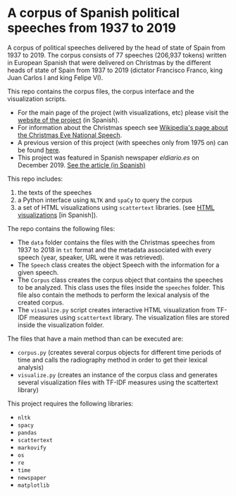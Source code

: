 # A corpus of Spanish political speeches from 1937 to 2019
 
A corpus of political speeches delivered by the head of state of Spain from 1937 to 2019. The corpus consists of 77 speeches (206,937 tokens) written in European Spanish that were delivered on Christmas by the different heads of state of Spain from 1937 to 2019 (dictator Francisco Franco, king Juan Carlos I and king Felipe VI). 

This repo contains the corpus files, the corpus interface and the visualization scripts. 

* For the main page of the project (with visualizations, etc) please visit the [website of the project](https://lirondos.github.io/discursos-de-navidad/) (in Spanish).
* For information about the Christmas speech see [Wikipedia's page about the Christmas Eve National Speech](https://en.wikipedia.org/wiki/Christmas_Eve_National_Speech). 
* A previous version of this project (with speeches only from 1975 on) can be found [here](https://github.com/lirondos/orgulloysatisfaccion).
* This project was featured in Spanish newspaper *eldiario.es* on December 2019. [See the article (in Spanish)](https://www.eldiario.es/sociedad/Comunismo-Union-Europea-evolucionado-Navidad_0_977452464.html) 

This repo includes: 
1. the texts of the speeches
2. a Python interface using `NLTK` and `spaCy` to query the corpus 
3. a set of HTML visualizations using `scattertext` libraries. (see [HTML visualizations](https://lirondos.github.io/discursos-de-navidad/) [in Spanish]).

The repo contains the following files: 
* The `data` folder contains the files with the Christmas speeches from 1937 to 2018 in `txt` format and the metadata associated with every speech (year, speaker, URL were it was retrieved).
* The `Speech` class creates the object Speech with the information for a given speech.
* The `Corpus` class creates the corpus object that contains the speeches to be analyzed. This class uses the files inside the `speeches` folder. This file also contain the methods to perform the lexical analysis of the created corpus.
* The `visualize.py` script creates interactive HTML visualization from TF-IDF measures using `scattertext` library. The visualization files are stored inside the visualization folder.

The files that have a main method than can be executed are: 
* `corpus.py` (creates several corpus objects for different time periods of time and calls the radiography method in order to get their lexical analysis)
* `visualize.py` (creates an instance of the corpus class and generates several visualization files with TF-IDF measures using the scattertext library)

This project requires the following libraries: 
* `nltk`
* `spacy`
* `pandas`
* `scattertext`
* `markovify`
* `os`
* `re`
* `time`
* `newspaper`
* `matplotlib`


